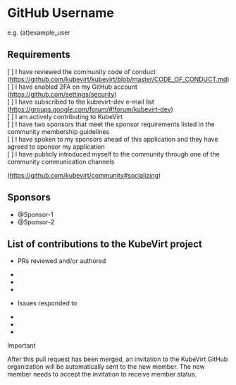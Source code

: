 # GitHub Username
e.g. (at)example_user

## Requirements

[ ] I have reviewed the community code of conduct (https://github.com/kubevirt/kubevirt/blob/master/CODE_OF_CONDUCT.md)<br>
[ ] I have enabled 2FA on my GitHub account (https://github.com/settings/security)<br>
[ ] I have subscribed to the kubevirt-dev e-mail list (https://groups.google.com/forum/#!forum/kubevirt-dev)<br>
[ ] I am actively contributing to KubeVirt<br>
[ ] I have two sponsors that meet the sponsor requirements listed in the community membership guidelines<br>
[ ] I have spoken to my sponsors ahead of this application and they have agreed to sponsor my application<br>
[ ] I have publicly introduced myself to the community through one of the community communication channels<br>

(https://github.com/kubevirt/community#socializing)

## Sponsors

* @Sponsor-1
* @Sponsor-2

## List of contributions to the KubeVirt project

* PRs reviewed and/or authored
-
-
-
* Issues responded to
-
-
-

> [!IMPORTANT]
> After this pull request has been merged, an invitation to the KubeVirt GitHub organization will be automatically sent to the new member. The new member needs to accept the invitation to receive member status.
